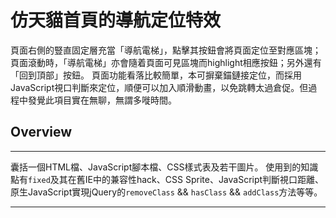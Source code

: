 # 仿天貓首頁的導航定位特效

頁面右側的豎直固定層充當「導航電梯」，點擊其按鈕會將頁面定位至對應區塊；頁面滾動時，「導航電梯」亦會隨着頁面可見區塊而highlight相應按鈕；另外還有「回到頂部」按鈕。
頁面功能看落比較簡單，本可摒棄錨鏈接定位，而採用JavaScript視口判斷來定位，順便可以加入順滑動畫，以免跳轉太過倉促。但過程中發覺此項目實在無聊，無謂多嘥時間。

## Overview
***
囊括一個HTML檔、JavaScript腳本檔、CSS樣式表及若干圖片。
使用到的知識點有`fixed`及其在舊IE中的兼容性hack、CSS Sprite、JavaScript判斷視口距離、原生JavaScript實現jQuery的`removeClass` && `hasClass` && `addClass`方法等等。
***
